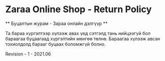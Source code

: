 # Zaraa Online Shop - Return Policy 

** Буцалтын журам - Зараа онлайн дэлгүүр **

Та бараа хүргэлтээр хүлээж авах үед сэтгэлд тань нийцээгүй бол бараагаа буцаагаад хүргэлтийн мөнгөө төлнө.
Бараагаа хүлээж авсан тохиолдолд барааг буцаах боломжгүй болно.




Revision - 1 - 2021.06
